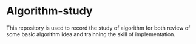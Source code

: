 # Algorithm-study
This repository is used to record the study of algorithm for both review of some basic algorithm idea 
and trainning the skill of implementation. 
